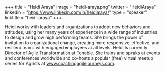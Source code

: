 +++
title = "Heidi Araya"
image = "heidi-araya.png"
twitter = "HeidiAraya"
linkedin = "https://www.linkedin.com/in/heidiaraya/"
type = "speaker"
linktitle = "heidi-araya"
+++

Heidi works with leaders and organizations to adopt new behaviors and attitudes, using her many years of experience in a wide range of industries to design and grow high performing teams. She brings the power of invitation to organizational change, creating more responsive, effective, and resilient teams with engaged employees at all levels. Heidi is currently Director of Agile Transformation at Tenable. She trains and speaks at events and conferences worldwide and co-hosts a popular (free) virtual meetup series for Agilists at www.coachingagilejourneys.com.
